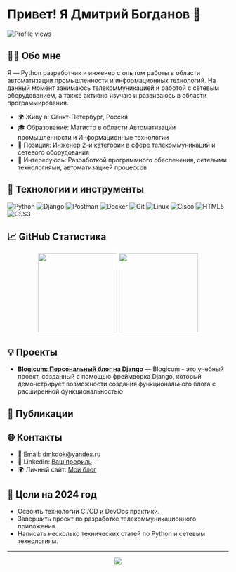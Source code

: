 
# Привет! Я Дмитрий Богданов 👋

![Profile views](https://komarev.com/ghpvc/?username=dmkdok&color=green)

## 🧑‍💻 Обо мне

Я — Python разработчик и инженер с опытом работы в области автоматизации промышленности и информационных технологий. На данный момент занимаюсь телекоммуникацией и работой с сетевым оборудованием, а также активно изучаю и развиваюсь в области программирования.

- 🌍 Живу в: Санкт-Петербург, Россия
- 🎓 Образование: Магистр в области Автоматизации промышленности и Информационные технологии
- 💼 Позиция: Инженер 2-й категории в сфере телекоммуникаций и сетевого оборудования
- 🚀 Интересуюсь: Разработкой программного обеспечения, сетевыми технологиями, автоматизацией процессов

## 🔧 Технологии и инструменты

![Python](https://img.shields.io/badge/-Python-3776AB?style=for-the-badge&logo=python&logoColor=white)
![Django](https://img.shields.io/badge/-Django-092E20?style=for-the-badge&logo=django&logoColor=white)
![Postman](https://img.shields.io/badge/-Postman-FF6C37?style=for-the-badge&logo=postman&logoColor=white)
![Docker](https://img.shields.io/badge/-Docker-2496ED?style=for-the-badge&logo=docker&logoColor=white)
![Git](https://img.shields.io/badge/-Git-F05032?style=for-the-badge&logo=git&logoColor=white)
![Linux](https://img.shields.io/badge/-Linux-FCC624?style=for-the-badge&logo=linux&logoColor=black)
![Cisco](https://img.shields.io/badge/-Cisco-1BA0D7?style=for-the-badge&logo=cisco&logoColor=white)
![HTML5](https://img.shields.io/badge/-HTML5-E34F26?style=for-the-badge&logo=html5&logoColor=white)
![CSS3](https://img.shields.io/badge/-CSS3-1572B6?style=for-the-badge&logo=css3&logoColor=white)

## 📈 GitHub Статистика

<p align="center">
  <img height="180em" src="https://github-readme-stats.vercel.app/api?username=dmkdok&show_icons=true&theme=github_dark_dimmed&include_all_commits=true&count_private=true"/>
  <img height="180em" src="https://github-readme-stats.vercel.app/api/top-langs/?username=dmkdok&layout=compact&langs_count=8&theme=github_dark_dimmed"/>
</p>

## 💡 Проекты

- [**Blogicum: Персональный блог на Django**](https://github.com/Dmkdok/django_sprint4) — Blogicum - это учебный проект, созданный с помощью фреймворка Django, который демонстрирует возможности создания функционального блога с расширенной функциональностью

## 📝 Публикации



## 🌐 Контакты

- 📧 Email: [dmkdok@yandex.ru](dmkdok@yandex.ru)
- 💼 LinkedIn: [Ваш профиль](https://www.linkedin.com/in/yourprofile/)
- 🌍 Личный сайт: [Мой блог](t.me/dmkdok_blog)

## 🎯 Цели на 2024 год

- Освоить технологии CI/CD и DevOps практики.
- Завершить проект по разработке телекоммуникационного приложения.
- Написать несколько технических статей по Python и сетевым технологиям.

---

<p align="center">
  <img src="https://github-profile-trophy.vercel.app/?username=dmkdok&theme=algolia&no-frame=true&row=1&column=6" />
</p>

<!--
**Dmkdok/Dmkdok** is a ✨ _special_ ✨ repository because its `README.md` (this file) appears on your GitHub profile.

Here are some ideas to get you started:

- 🔭 I’m currently working on ...
- 🌱 I’m currently learning ...
- 👯 I’m looking to collaborate on ...
- 🤔 I’m looking for help with ...
- 💬 Ask me about ...
- 📫 How to reach me: ...
- 😄 Pronouns: ...
- ⚡ Fun fact: ...
-->
